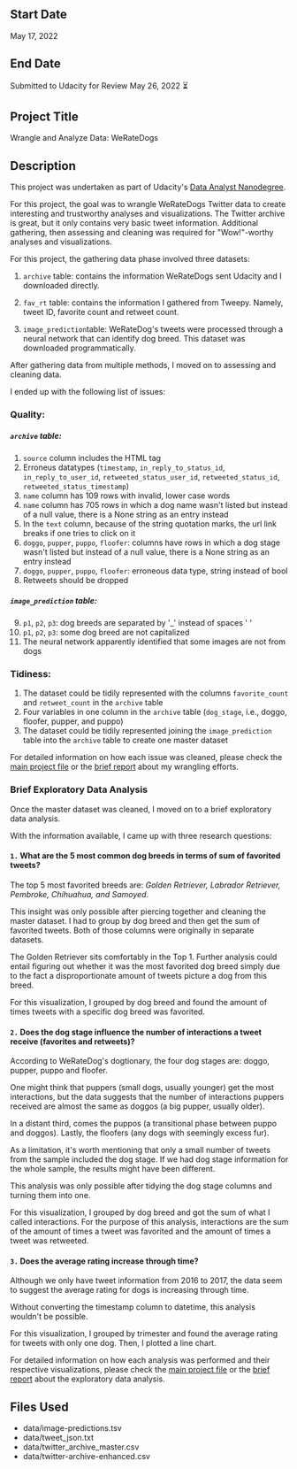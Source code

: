 ## Start Date
May 17, 2022

## End Date
Submitted to Udacity for Review May 26, 2022 :hourglass_flowing_sand:

## Project Title

Wrangle and Analyze Data: WeRateDogs

## Description

This project was undertaken as part of Udacity's [Data Analyst Nanodegree](https://www.udacity.com/course/data-analyst-nanodegree--nd002).

For this project, the goal was to wrangle WeRateDogs Twitter data to create interesting and trustworthy analyses and visualizations. The Twitter archive is great, but it only contains very basic tweet information. Additional gathering, then assessing and cleaning was required for "Wow!"-worthy analyses and visualizations.

For this project, the gathering data phase involved three datasets: 

1. `archive` table: contains the information WeRateDogs sent Udacity and I downloaded directly.

2. `fav_rt` table: contains the information I gathered from Tweepy. Namely, tweet ID, favorite count and retweet count. 

3. `image_prediction`table: WeRateDog's tweets were processed through a neural network that can identify dog breed. This dataset was downloaded programmatically.

After gathering data from multiple methods, I moved on to assessing and cleaning data.

I ended up with the following list of issues:

### Quality:

##### `archive` table:
1. `source` column includes the HTML tag
2. Erroneus datatypes (`timestamp`, `in_reply_to_status_id`, `in_reply_to_user_id`, `retweeted_status_user_id`, `retweeted_status_id`, `retweeted_status_timestamp`)
3. `name` column has 109 rows with invalid, lower case words
4. `name` column has 705 rows in which a dog name wasn't listed but instead of a null value, there is a None string as an entry instead
5. In the `text` column, because of the string quotation marks, the url link breaks if one tries to click on it
6. `doggo`, `pupper`, `puppo`, `floofer`: columns have rows in which a dog stage wasn't listed but instead of a null value, there is a None string as an entry instead
7. `doggo`, `pupper`, `puppo`, `floofer`: erroneous data type, string instead of bool
8. Retweets should be dropped

##### `image_prediction` table:

9. `p1`, `p2`, `p3`: dog breeds are separated by '_' instead of spaces ' '
10. `p1`, `p2`, `p3`: some dog breed are not capitalized
11. The neural network apparently identified that some images are not from dogs

### Tidiness:
1. The dataset could be tidily represented with the columns `favorite_count` and `retweet_count` in the `archive` table
2. Four variables in one column in the `archive` table (`dog_stage`, i.e., doggo, floofer, pupper, and puppo)
3. The dataset could be tidily represented joining the `image_prediction` table into the `archive` table to create one master dataset

For detailed information on how each issue was cleaned, please check the [main project file](wrangle_act.ipynb) or the [brief report](wrangle_report.html) about my wrangling efforts.

### Brief Exploratory Data Analysis

Once the master dataset was cleaned, I moved on to a brief exploratory data analysis.

With the information available, I came up with three research questions:

#### **`1.`** What are the 5 most common dog breeds in terms of sum of favorited tweets?

The top 5 most favorited breeds are: *Golden Retriever, Labrador Retriever, Pembroke, Chihuahua, and Samoyed*.

This insight was only possible after piercing together and cleaning the master dataset. I had to group by dog breed and then get the sum of favorited tweets. Both of those columns were originally in separate datasets.

The Golden Retriever sits comfortably in the Top 1. Further analysis could entail figuring out whether it was the most favorited dog breed simply due to the fact a disproportionate amount of tweets picture a dog from this breed.

For this visualization, I grouped by dog breed and found the amount of times tweets with a specific dog breed was favorited. 

#### **`2.`** Does the dog stage influence the number of interactions a tweet receive (favorites and retweets)?

According to WeRateDog's dogtionary, the four dog stages are: doggo, pupper, puppo and floofer. 

One might think that puppers (small dogs, usually younger) get the most interactions, but the data suggests that the number of interactions puppers received are almost the same as doggos (a big pupper, usually older). 

In a distant third, comes the puppos (a transitional phase between puppo and doggos). Lastly, the floofers (any dogs with seemingly excess fur). 

As a limitation, it's worth mentioning that only a small number of tweets from the sample included the dog stage. If we had dog stage information for the whole sample, the results might have been different. 

This analysis was only possible after tidying the dog stage columns and turning them into one.

For this visualization, I grouped by dog breed and got the sum of what I called interactions. For the purpose of this analysis, interactions are the sum of the amount of times a tweet was favorited and the amount of times a tweet was retweeted. 

#### **`3.`** Does the average rating increase through time?

Although we only have tweet information from 2016 to 2017, the data seem to suggest the average rating for dogs is increasing through time. 

Without converting the timestamp column to datetime, this analysis wouldn't be possible.

For this visualization, I grouped by trimester and found the average rating for tweets with only one dog. Then, I plotted a line chart.

For detailed information on how each analysis was performed and their respective visualizations, please check the [main project file](wrangle_act.ipynb) or the [brief report](act_report.html) about the exploratory data analysis.

## Files Used
- data/image-predictions.tsv
- data/tweet_json.txt
- data/twitter_archive_master.csv
- data/twitter-archive-enhanced.csv